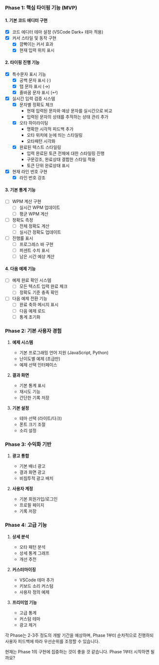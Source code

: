 ### Phase 1: 핵심 타이핑 기능 (MVP)

#### 1. 기본 코드 에디터 구현
- [x] 코드 에디터 테마 설정 (VSCode Dark+ 테마 적용)
- [x] 커서 스타일 및 동작 구현
  - [x] 깜빡이는 커서 효과
  - [x] 현재 입력 위치 표시

#### 2. 타이핑 진행 기능
- [x] 특수문자 표시 기능
  - [x] 공백 문자 표시 (·)
  - [x] 탭 문자 표시 (→)
  - [x] 줄바꿈 문자 표시 (↵)
- [x] 실시간 입력 검증 시스템
  - [x] 문자별 정확도 체크
    - 현재 입력된 문자와 예상 문자를 실시간으로 비교
    - 입력된 문자의 상태를 추적하는 상태 관리 추가
  - [x] 오타 하이라이팅
    - 명확한 시각적 피드백 추가
    - 오타 위치에 눈에 띄는 스타일링
    - 오타패턴 시각화
  - [x] 완료된 텍스트 스타일링
    - 입력 완료된 토큰 전체에 대한 스타일링 진행
    - 구문강조, 완료상태 결합한 스타일 적용
    - 토큰 단위 완료상태 표시
- [x] 현재 라인 번호 구현
  - [x] 라인 번호 강조

#### 3. 기본 통계 기능
- [ ] WPM 계산 구현
  - [ ] 실시간 WPM 업데이트
  - [ ] 평균 WPM 계산
- [ ] 정확도 측정
  - [ ] 전체 정확도 계산
  - [ ] 실시간 정확도 업데이트
- [ ] 진행률 표시
  - [ ] 프로그레스 바 구현
  - [ ] 퍼센트 수치 표시
  - [ ] 남은 시간 예상 계산

#### 4. 다음 예제 기능
- [ ] 예제 완료 확인 시스템
  - [ ] 모든 텍스트 입력 완료 체크
  - [ ] 정확도 기준 충족 확인
- [ ] 다음 예제 전환 기능
  - [ ] 완료 축하 메시지 표시
  - [ ] 다음 예제 로드
  - [ ] 통계 초기화

### Phase 2: 기본 사용자 경험
1. **예제 시스템**
   - 기본 프로그래밍 언어 지원 (JavaScript, Python)
   - 난이도별 예제 (초급만)
   - 예제 선택 인터페이스

2. **결과 화면**
   - 기본 통계 표시
   - 재시도 기능
   - 간단한 기록 저장

3. **기본 설정**
   - 테마 선택 (라이트/다크)
   - 폰트 크기 조절
   - 소리 설정

### Phase 3: 수익화 기반
1. **광고 통합**
   - 기본 배너 광고
   - 결과 화면 광고
   - 비침투적 광고 배치

2. **사용자 계정**
   - 기본 회원가입/로그인
   - 프로필 페이지
   - 기록 저장

### Phase 4: 고급 기능
1. **상세 분석**
   - 오타 패턴 분석
   - 상세 통계 그래프
   - 개선 추천

2. **커스터마이징**
   - VSCode 테마 추가
   - 키보드 소리 커스텀
   - 사용자 정의 예제

3. **프리미엄 기능**
   - 고급 통계
   - 커스텀 테마
   - 광고 제거

각 Phase는 2-3주 정도의 개발 기간을 예상하며, Phase 1부터 순차적으로 진행하되 사용자 피드백에 따라 우선순위를 조정할 수 있습니다.

현재는 Phase 1의 구현에 집중하는 것이 좋을 것 같습니다. Phase 1부터 시작하면 될까요?
